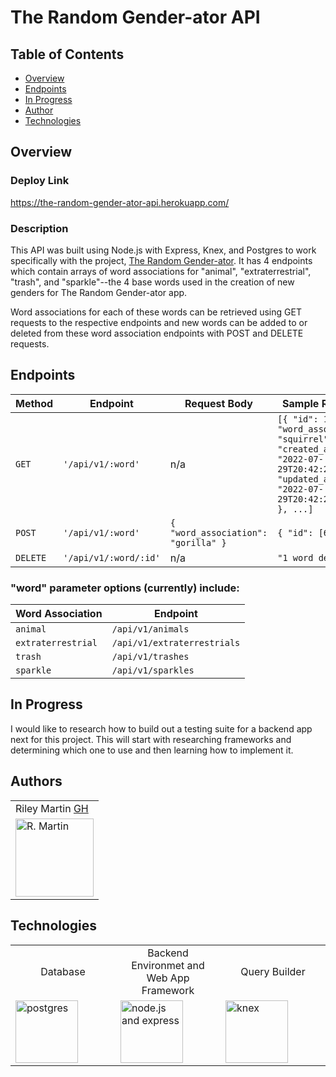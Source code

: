 # The Random Gender-ator API

## Table of Contents
* [Overview](#overview)
* [Endpoints](#endpoints)
* [In Progress](#inprogress)
* [Author](#author)
* [Technologies](#technologies)

## Overview 

### Deploy Link

https://the-random-gender-ator-api.herokuapp.com/

### Description

This API was built using Node.js with Express, Knex, and Postgres to work specifically with the project, [The Random Gender-ator](https://github.com/RMartin0717/random-gender-ator/blob/main/README.md). It has 4 endpoints which contain arrays of word associations for "animal", "extraterrestrial", "trash", and "sparkle"--the 4 base words used in the creation of new genders for The Random Gender-ator app.

Word associations for each of these words can be retrieved using GET requests to the respective endpoints and new words can be added to or deleted from these word association endpoints with POST and DELETE requests.

## Endpoints 

| Method | Endpoint | Request Body | Sample Response
--- | --- | --- | ---
`GET` | `'/api/v1/:word'` | n/a | `[{ "id": 1, "word_association": "squirrel", "created_at": "2022-07-29T20:42:22.972Z", "updated_at": "2022-07-29T20:42:22.972Z" }, ...]`
`POST` | `'/api/v1/:word'` | `{ "word_association": "gorilla" }` | `{ "id": [6] }`
`DELETE` | `'/api/v1/:word/:id'` | n/a | `"1 word deleted"`

### "word" parameter options (currently) include:

| Word Association | Endpoint
--- | ---
`animal` | `/api/v1/animals`
`extraterrestrial` | `/api/v1/extraterrestrials`
`trash` | `/api/v1/trashes`
`sparkle` | `/api/v1/sparkles`

## In Progress

I would like to research how to build out a testing suite for a backend app next for this project. This will start with researching frameworks and determining which one to use and then learning how to implement it.

## Authors
<table>
    <tr>
        <td> Riley Martin <a href="https://github.com/RMartin0717">GH</td>
    </tr>
    </tr>
        <td><img src="https://avatars.githubusercontent.com/u/76501236?s=460&u=56de3268b98bd73447d785601176518e3cd0141c&v=4" alt="R. Martin" width="125" height="auto" /></td>
    </tr>
</table>

## Technologies
<table>
    <tr>
        <td width="175" align="center">
            Database
        </td>
        <td width="175" align="center">
            Backend Environmet and Web App Framework
        </td>
        <td width="175" align="center">
            Query Builder
        </td>
    </tr>  
    <tr>
        <td>
            <img src="https://encrypted-tbn0.gstatic.com/images?q=tbn:ANd9GcRY5B8GMClLqIJ2RObCTxzObLFKRYbg7fIKlCaZIOqnQhglC9o5DXT7Eg5YWNTnIidoHD4&usqp=CAU" alt="postgres" width="100" height="auto" align="center" />
        </td>
        <td>
           <img src="https://encrypted-tbn0.gstatic.com/images?q=tbn:ANd9GcS9wwdNyt-3YpkexQQVyaLIqDLqFlSEBcAxjywEX9L_n_UutEm74piqD4h5NElu6gOQxEw&usqp=CAU" alt="node.js and express" width="100" height="auto" align="center" />         
        </td>
        <td>
            <img src="https://img.stackshare.io/service/3376/knex.png" alt="knex" width="100" height="auto" align="center" />
        </td>
  </tr>
</table>
